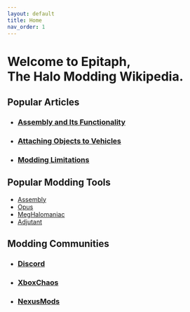 ```yaml
---
layout: default
title: Home
nav_order: 1
---
```

# Welcome to Epitaph,<br>The Halo Modding Wikipedia.

## Popular Articles

* ### [Assembly and Its Functionality](https://epitaph.dev/docs/Tools/Assembly/Assembly/#assembly-and-its-functionality)
* ### [Attaching Objects to Vehicles](https://epitaph.dev/docs/Halo/Reach/Attaching%20Objects%20to%20Vehicles/)
* ### [Modding Limitations](https://epitaph.dev/docs/Halo/Reach/Modding%20Limitations/)

## Popular Modding Tools

* [Assembly](https://epitaph.dev/docs/Tools/Assembly/)
* [Opus](https://epitaph.dev/docs/Tools/Opus/)
* [MegHalomaniac](https://epitaph.dev/docs/Tools/MegaHalomaniac/)
* [Adjutant](https://epitaph.dev/docs/Tools/Adjutant/)

## Modding Communities

* ### [Discord](https://discord.gg/halomods)
* ### [XboxChaos](https://www.xboxchaos.com)
* ### [NexusMods](https://www.nexusmods.com/)
